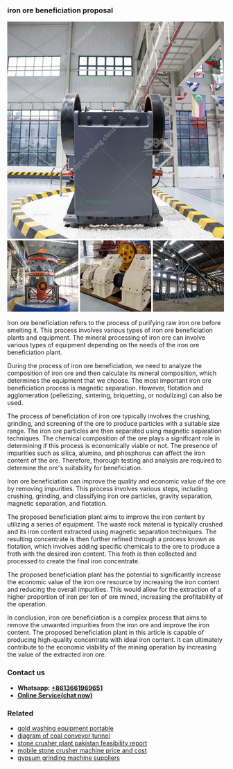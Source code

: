 <h3>iron ore beneficiation proposal</h3><img src='1708663241.jpg' alt=''><p>Iron ore beneficiation refers to the process of purifying raw iron ore before smelting it. This process involves various types of iron ore beneficiation plants and equipment. The mineral processing of iron ore can involve various types of equipment depending on the needs of the iron ore beneficiation plant.</p><p>During the process of iron ore beneficiation, we need to analyze the composition of iron ore and then calculate its mineral composition, which determines the equipment that we choose. The most important iron ore beneficiation process is magnetic separation. However, flotation and agglomeration (pelletizing, sintering, briquetting, or nodulizing) can also be used.</p><p>The process of beneficiation of iron ore typically involves the crushing, grinding, and screening of the ore to produce particles with a suitable size range. The iron ore particles are then separated using magnetic separation techniques. The chemical composition of the ore plays a significant role in determining if this process is economically viable or not. The presence of impurities such as silica, alumina, and phosphorus can affect the iron content of the ore. Therefore, thorough testing and analysis are required to determine the ore's suitability for beneficiation.</p><p>Iron ore beneficiation can improve the quality and economic value of the ore by removing impurities. This process involves various steps, including crushing, grinding, and classifying iron ore particles, gravity separation, magnetic separation, and flotation.</p><p>The proposed beneficiation plant aims to improve the iron content by utilizing a series of equipment. The waste rock material is typically crushed and its iron content extracted using magnetic separation techniques. The resulting concentrate is then further refined through a process known as flotation, which involves adding specific chemicals to the ore to produce a froth with the desired iron content. This froth is then collected and processed to create the final iron concentrate.</p><p>The proposed beneficiation plant has the potential to significantly increase the economic value of the iron ore resource by increasing the iron content and reducing the overall impurities. This would allow for the extraction of a higher proportion of iron per ton of ore mined, increasing the profitability of the operation.</p><p>In conclusion, iron ore beneficiation is a complex process that aims to remove the unwanted impurities from the iron ore and improve the iron content. The proposed beneficiation plant in this article is capable of producing high-quality concentrate with ideal iron content. It can ultimately contribute to the economic viability of the mining operation by increasing the value of the extracted iron ore.</p><h3>Contact us</h3><ul><li><strong>Whatsapp:&nbsp;<a href="https://wa.me/8613661969651">+8613661969651</a></strong></li><li><a href="https://swt.shibang-china.com/?git&amp;zhl&amp;iron ore beneficiation proposal"><strong>Online Service(chat now)</strong></a></li></ul><h3>Related</h3><ul><li><a href='gold washing equipment portable.md'>gold washing equipment portable</a></li><li><a href='diagram of coal conveyor tunnel.md'>diagram of coal conveyor tunnel</a></li><li><a href='stone crusher plant pakistan feasibility report.md'>stone crusher plant pakistan feasibility report</a></li><li><a href='mobile stone crusher machine price and cost.md'>mobile stone crusher machine price and cost</a></li><li><a href='gypsum grinding machine suppliers.md'>gypsum grinding machine suppliers</a></li></ul>